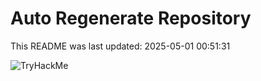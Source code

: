 # Auto Regenerate Repository

This README was last updated: 2025-05-01 00:51:31

 ![TryHackMe](https://tryhackme.com/badge/533634)